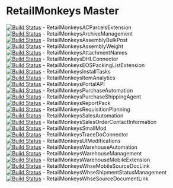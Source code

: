 # RetailMonkeys Master <br>
[![Build Status](https://navertica.visualstudio.com/BusinessCentral/_apis/build/status%2FRetailMonkeys%2FMaster%2FRetailMonkeysACParcelsExtension%20Master?reponame=RetailMonkeysACParcelsExtension&branchName=master)](https://navertica.visualstudio.com/BusinessCentral/_build/latest?definitionId=829&repoName=RetailMonkeysACParcelsExtension&branchName=master) - RetailMonkeysACParcelsExtension <br>
[![Build Status](https://navertica.visualstudio.com/BusinessCentral/_apis/build/status%2FRetailMonkeys%2FMaster%2FRetailMonkeysArchiveManagement%20Master?reponame=RetailMonkeysArchiveManagement&branchName=master)](https://navertica.visualstudio.com/BusinessCentral/_build/latest?definitionId=1514&repoName=RetailMonkeysArchiveManagement&branchName=master) - RetailMonkeysArchiveManagement <br>
[![Build Status](https://navertica.visualstudio.com/BusinessCentral/_apis/build/status%2FRetailMonkeys%2FMaster%2FRetailMonkeysAssemblyBulkPost%20Master?reponame=RetailMonkeysAssemblyBulkPost&branchName=master)](https://navertica.visualstudio.com/BusinessCentral/_build/latest?definitionId=1701&repoName=RetailMonkeysAssemblyBulkPost&branchName=master) - RetailMonkeysAssemblyBulkPost <br>
[![Build Status](https://navertica.visualstudio.com/BusinessCentral/_apis/build/status%2FRetailMonkeys%2FMaster%2FRetailMonkeysAssemblyWeight%20Master?reponame=RetailMonkeysAssemblyWeight&branchName=master)](https://navertica.visualstudio.com/BusinessCentral/_build/latest?definitionId=1605&repoName=RetailMonkeysAssemblyWeight&branchName=master) - RetailMonkeysAssemblyWeight <br>
[![Build Status](https://navertica.visualstudio.com/BusinessCentral/_apis/build/status%2FRetailMonkeys%2FMaster%2FRetailMonkeysAttachmentNames%20Master?reponame=RetailMonkeysAttachmentNames&branchName=master)](https://navertica.visualstudio.com/BusinessCentral/_build/latest?definitionId=1811&repoName=RetailMonkeysAttachmentNames&branchName=master) - RetailMonkeysAttachmentNames <br>
[![Build Status](https://navertica.visualstudio.com/BusinessCentral/_apis/build/status%2FRetailMonkeys%2FMaster%2FRetailMonkeysDHLConnector%20Master?reponame=RetailMonkeysDHLConnector&branchName=master)](https://navertica.visualstudio.com/BusinessCentral/_build/latest?definitionId=1599&repoName=RetailMonkeysDHLConnector&branchName=master) - RetailMonkeysDHLConnector <br>
[![Build Status](https://navertica.visualstudio.com/BusinessCentral/_apis/build/status%2FRetailMonkeys%2FMaster%2FRetailMonkeysEOSPackingListExtension%20Master?reponame=RetailMonkeysEOSPackingListExtension&branchName=master)](https://navertica.visualstudio.com/BusinessCentral/_build/latest?definitionId=1305&repoName=RetailMonkeysEOSPackingListExtension&branchName=master) - RetailMonkeysEOSPackingListExtension <br>
[![Build Status](https://navertica.visualstudio.com/BusinessCentral/_apis/build/status%2FRetailMonkeys%2FMaster%2FRetailMonkeysInstallTasks%20Master?reponame=RetailMonkeysInstallTasks&branchName=master)](https://navertica.visualstudio.com/BusinessCentral/_build/latest?definitionId=1801&repoName=RetailMonkeysInstallTasks&branchName=master) - RetailMonkeysInstallTasks <br>
[![Build Status](https://navertica.visualstudio.com/BusinessCentral/_apis/build/status%2FRetailMonkeys%2FMaster%2FRetailMonkeysItemAnalytics%20Master?reponame=RetailMonkeysItemAnalytics&branchName=master)](https://navertica.visualstudio.com/BusinessCentral/_build/latest?definitionId=1381&repoName=RetailMonkeysItemAnalytics&branchName=master) - RetailMonkeysItemAnalytics <br>
[![Build Status](https://navertica.visualstudio.com/BusinessCentral/_apis/build/status%2FRetailMonkeys%2FMaster%2FRetailMonkeysPortalAPI%20Master?reponame=RetailMonkeysPortalAPI&branchName=master)](https://navertica.visualstudio.com/BusinessCentral/_build/latest?definitionId=1265&repoName=RetailMonkeysPortalAPI&branchName=master) - RetailMonkeysPortalAPI <br>
[![Build Status](https://navertica.visualstudio.com/BusinessCentral/_apis/build/status%2FRetailMonkeys%2FMaster%2FRetailMonkeysPurchaseAutomation%20Master?reponame=RetailMonkeysPurchaseAutomation&branchName=master)](https://navertica.visualstudio.com/BusinessCentral/_build/latest?definitionId=1432&repoName=RetailMonkeysPurchaseAutomation&branchName=master) - RetailMonkeysPurchaseAutomation <br>
[![Build Status](https://navertica.visualstudio.com/BusinessCentral/_apis/build/status%2FRetailMonkeys%2FMaster%2FRetailMonkeysPurchaseShippingAgent%20Master?reponame=RetailMonkeysPurchaseShippingAgent&branchName=master)](https://navertica.visualstudio.com/BusinessCentral/_build/latest?definitionId=1499&repoName=RetailMonkeysPurchaseShippingAgent&branchName=master) - RetailMonkeysPurchaseShippingAgent <br>
[![Build Status](https://navertica.visualstudio.com/BusinessCentral/_apis/build/status%2FRetailMonkeys%2FMaster%2FRetailMonkeysReportPack%20Master?reponame=RetailMonkeysReportPack&branchName=master)](https://navertica.visualstudio.com/BusinessCentral/_build/latest?definitionId=535&repoName=RetailMonkeysReportPack&branchName=master) - RetailMonkeysReportPack <br>
[![Build Status](https://navertica.visualstudio.com/BusinessCentral/_apis/build/status%2FRetailMonkeys%2FMaster%2FRetailMonkeysRequisitionPlanning%20Master?reponame=RetailMonkeysRequisitionPlanning&branchName=master)](https://navertica.visualstudio.com/BusinessCentral/_build/latest?definitionId=1471&repoName=RetailMonkeysRequisitionPlanning&branchName=master) - RetailMonkeysRequisitionPlanning <br>
[![Build Status](https://navertica.visualstudio.com/BusinessCentral/_apis/build/status%2FRetailMonkeys%2FMaster%2FRetailMonkeysSalesAutomation%20Master?reponame=RetailMonkeysSalesAutomation&branchName=master)](https://navertica.visualstudio.com/BusinessCentral/_build/latest?definitionId=1363&repoName=RetailMonkeysSalesAutomation&branchName=master) - RetailMonkeysSalesAutomation <br>
[![Build Status](https://navertica.visualstudio.com/BusinessCentral/_apis/build/status%2FRetailMonkeys%2FMaster%2FRetailMonkeysSalesOrderContactInformation%20Master?reponame=RetailMonkeysSalesOrderContactInformation&branchName=master)](https://navertica.visualstudio.com/BusinessCentral/_build/latest?definitionId=1846&repoName=RetailMonkeysSalesOrderContactInformation&branchName=master) - RetailMonkeysSalesOrderContactInformation <br>
[![Build Status](https://navertica.visualstudio.com/BusinessCentral/_apis/build/status%2FRetailMonkeys%2FMaster%2FRetailMonkeysSmallMod%20Master?reponame=RetailMonkeysSmallMod&branchName=master)](https://navertica.visualstudio.com/BusinessCentral/_build/latest?definitionId=398&repoName=RetailMonkeysSmallMod&branchName=master) - RetailMonkeysSmallMod <br>
[![Build Status](https://navertica.visualstudio.com/BusinessCentral/_apis/build/status%2FRetailMonkeys%2FMaster%2FRetailMonkeysTraceDoConnector%20Master?reponame=RetailMonkeysTraceDoConnector&branchName=master)](https://navertica.visualstudio.com/BusinessCentral/_build/latest?definitionId=1582&repoName=RetailMonkeysTraceDoConnector&branchName=master) - RetailMonkeysTraceDoConnector <br>
[![Build Status](https://navertica.visualstudio.com/BusinessCentral/_apis/build/status%2FRetailMonkeys%2FMaster%2FRetailMonkeysUIModifications%20Master?reponame=RetailMonkeysUIModifications&branchName=master)](https://navertica.visualstudio.com/BusinessCentral/_build/latest?definitionId=1390&repoName=RetailMonkeysUIModifications&branchName=master) - RetailMonkeysUIModifications <br>
[![Build Status](https://navertica.visualstudio.com/BusinessCentral/_apis/build/status%2FRetailMonkeys%2FMaster%2FRetailMonkeysWarehouseAutomation%20Master?reponame=RetailMonkeysWarehouseAutomation&branchName=master)](https://navertica.visualstudio.com/BusinessCentral/_build/latest?definitionId=1274&repoName=RetailMonkeysWarehouseAutomation&branchName=master) - RetailMonkeysWarehouseAutomation <br>
[![Build Status](https://navertica.visualstudio.com/BusinessCentral/_apis/build/status%2FRetailMonkeys%2FMaster%2FRetailMonkeysWarehouseManagement%20Master?reponame=RetailMonkeysWarehouseManagement&branchName=master)](https://navertica.visualstudio.com/BusinessCentral/_build/latest?definitionId=1579&repoName=RetailMonkeysWarehouseManagement&branchName=master) - RetailMonkeysWarehouseManagement <br>
[![Build Status](https://navertica.visualstudio.com/BusinessCentral/_apis/build/status%2FRetailMonkeys%2FMaster%2FRetailMonkeysWarehouseMobileExtension%20Master?reponame=RetailMonkeysWarehouseMobileExtension&branchName=master)](https://navertica.visualstudio.com/BusinessCentral/_build/latest?definitionId=1041&repoName=RetailMonkeysWarehouseMobileExtension&branchName=master) - RetailMonkeysWarehouseMobileExtension <br>
[![Build Status](https://navertica.visualstudio.com/BusinessCentral/_apis/build/status%2FRetailMonkeys%2FMaster%2FRetailMonkeysWhseMobileSourceDocLink%20Master?reponame=RetailMonkeysWhseMobileSourceDocLink&branchName=master)](https://navertica.visualstudio.com/BusinessCentral/_build/latest?definitionId=1756&repoName=RetailMonkeysWhseMobileSourceDocLink&branchName=master) - RetailMonkeysWhseMobileSourceDocLink <br>
[![Build Status](https://navertica.visualstudio.com/BusinessCentral/_apis/build/status%2FRetailMonkeys%2FMaster%2FRetailMonkeysWhseShipmentStatusManagement%20Master?reponame=RetailMonkeysWhseShipmentStatusManagement&branchName=master)](https://navertica.visualstudio.com/BusinessCentral/_build/latest?definitionId=1608&repoName=RetailMonkeysWhseShipmentStatusManagement&branchName=master) - RetailMonkeysWhseShipmentStatusManagement <br>
[![Build Status](https://navertica.visualstudio.com/BusinessCentral/_apis/build/status%2FRetailMonkeys%2FMaster%2FRetailMonkeysWhseSourceDocumentLink%20Master?reponame=RetailMonkeysWhseSourceDocumentLink&branchName=master)](https://navertica.visualstudio.com/BusinessCentral/_build/latest?definitionId=1753&repoName=RetailMonkeysWhseSourceDocumentLink&branchName=master) - RetailMonkeysWhseSourceDocumentLink <br>


